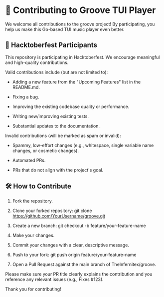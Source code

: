 # 🤝 Contributing to Groove TUI Player

We welcome all contributions to the groove project! By participating, you help us make this Go-based TUI music player even better.

## 🎯 Hacktoberfest Participants

This repository is participating in Hacktoberfest. We encourage meaningful and high-quality contributions.

Valid contributions include (but are not limited to):

- Adding a new feature from the "Upcoming Features" list in the README.md.

- Fixing a bug.

- Improving the existing codebase quality or performance.

- Writing new/improving existing tests.

- Substantial updates to the documentation.

Invalid contributions (will be marked as spam or invalid):

- Spammy, low-effort changes (e.g., whitespace, single variable name changes, or cosmetic changes).

- Automated PRs.

- PRs that do not align with the project's goal.

## 🛠️ How to Contribute

1. Fork the repository.

2. Clone your forked repository: git clone https://github.com/YourUsername/groove.git

3. Create a new branch: git checkout -b feature/your-feature-name

4. Make your changes.

5. Commit your changes with a clear, descriptive message.

6. Push to your fork: git push origin feature/your-feature-name

7. Open a Pull Request against the main branch of TheInfernitex/groove.

Please make sure your PR title clearly explains the contribution and you reference any relevant issues (e.g., Fixes #123).

Thank you for contributing!
